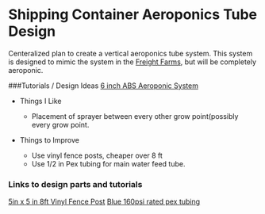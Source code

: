 # Shipping Container Aeroponics Tube Design

Centeralized plan to create a vertical aeroponics tube system. This system is designed to mimic the system in the [Freight Farms](http://www.freightfarms.com/ "Freight Farms"), but will be completely aeroponic. 



###Tutorials / Design Ideas
[6 inch ABS Aeroponic System](http://www.rollitup.org/t/building-a-6-inch-pvc-aeroponics-tube-system.18312/)
* Things I Like
  * Placement of sprayer between every other grow point(possibly every grow point.

* Things to Improve
  * Use vinyl fence posts, cheaper over 8 ft
  * Use 1/2 in Pex tubing for main water feed tube. 

### Links to design parts and tutorials



[5in x 5 in 8ft Vinyl Fence Post](http://www.homedepot.com/p/Veranda-5-in-x-5-in-x-8-ft-White-Vinyl-Fence-Post-73010700/202084745)
[Blue 160psi rated pex tubing](http://www.homedepot.com/p/SharkBite-1-2-in-x-100-ft-Blue-PEX-Pipe-U860B100/202033010)
